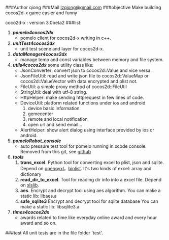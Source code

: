 ###Author
qiong
###Mail
lzqiong@gmail.com
###objective
Make building cocos2d-x game easier and funny

coco2d-x : version 3.0beta2
###list:
1. ***pomelo4cocos2dx***
    * pomelo client for cocos2d-x writing in c++.
2. ***unitTest4cocos2dx***
	* unit test scene and layer for cocos2d-x.
3. ***dataManager4cocos2dx***
	* manage temp and const variables between memory and file system.
4. ***utils4cocos2dx*** some utility class like:
	* JsonConverter: convert json to cocos2d::Value and vice versa.
	* JsonFileUtil: read and write json file to cocos2d::ValueMap or cocos2d::ValueVector with data encrypted and plist not.
	* FileUtil: a simple proxy method of cocos2d::FileUtil
	* StringUtil: deal with utf-8 string.
	* HttpHelper: make sending httprequest in few lines of code.
	* DeviceUtil: platform related functions under ios and android
		1. device basic information
		2. gemecenter
		3. remote and local notification
		4. open url and send email...
	* AlertHelper: show alert dialog using interface provided by ios or android.
5. ***pomeloRobot_console***
	* auto pressure test tool for pomelo running in xcode console. Removed from this git, see [github](https://github.com/sric0880/pomeloRobot_console)
6. ***tools***
	1. **trans_excel**. Python tool for converting excel to plist, json and sqlite. Depend on [openpyxl](http://pythonhosted.org/openpyxl/)，[biplist](https://bitbucket.org/wooster/biplist). It's two kinds of excel: array and dictionary
	2. **read_dir_to_excel**. Tool for reading dir info into a excel file. Depend on [xlslib](xlslib.sourceforge.net).
	3. **aes**. Encrypt and decrypt tool using aes algorithm. You can make a static lib: libaes.a
	4. **safe_sqlite3** Encrypt and decrypt tool for sqlite database You can make a static lib: libsqlite3.a
7. ***times4cocos2dx***
	* awards related to time like everyday online award and every hour award and so on.

###test
All unit tests are in the file folder 'test'.